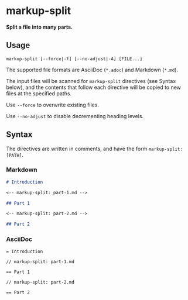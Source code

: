 # markup-split

**Split a file into many parts.**

## Usage

```
markup-split [--force|-f] [--no-adjust|-A] [FILE...]
```

The supported file formats are AsciiDoc (`*.adoc`) and Markdown (`*.md`).

The input files will be scanned for `markup-split` directives (see Syntax below), and the contents that follow each directive will be copied to new files at the specified paths.

Use `--force` to overwrite existing files.

Use `--no-adjust` to disable decrementing heading levels.

## Syntax

The directives are written in comments, and have the form `markup-split: [PATH]`.

### Markdown

```markdown
# Introduction

<-- markup-split: part-1.md -->

## Part 1

<-- markup-split: part-2.md -->

## Part 2
```

### AsciiDoc

```asciidoc
= Introduction

// markup-split: part-1.md

== Part 1

// markup-split: part-2.md

== Part 2
```
